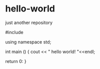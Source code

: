 # hello-world

just another repository

#include <iostream>
  
  using namespace std;
  
  int main ()
{
  cout << " hello world! "<<endl;
  
  return 0:
  }
